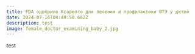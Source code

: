 ```yaml
---
title: FDA одобрило Ксарелто для лечения и профилактики ВТЭ у детей
date: 2024-07-16T04:49:50.682Z
description: test
image: female_doctor_examining_baby_2.jpg
---
```

test